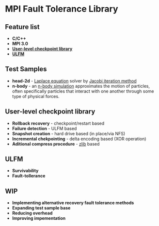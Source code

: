 #  MPI Fault Tolerance Library
## Feature list
+ **C/C++**
+ **MPI 3.0**
+ [**User-level checkpoint library**](https://github.com/54markov/mpi_fault_tolerance/tree/master/src/ulcp_lib "link to source files")
+ [**ULFM**](http://fault-tolerance.org/category/ulfm/ "official site ULFM")

## Test Samples
+ **head-2d** - [Laplace equation](https://en.wikipedia.org/wiki/Laplace%27s_equation "wiki Laplace equation") solver by [Jacobi iteration method](https://en.wikipedia.org/wiki/Jacobi_method "wiki Jacobi iteration method")
+ **n-body** - an [n-body simulation](https://en.wikipedia.org/wiki/N-body_simulation "wiki N-body simulation") approximates the motion of particles, often specifically particles that interact with one another through some type of physical forces.

## User-level checkpoint library
+ **Rollback recovery** - checkpoint/restart based 
+ **Failure	detection** - ULFM based
+ **Snapshot creation** - hard drive based (in place/via NFS)
+ **Incremental chekpointing** - delta encoding based (XOR operation)
+ **Aditional compress procedure** - [zlib](https://zlib.net/ "official site") based

## ULFM
+ **Survivability**
+ **Fault-tollerance**

## WIP
+ **Implementing alternative recovery fault tolerance methods**
+ **Expanding test sample base**
+ **Reducing overhead**
+ **Improving impementation**
